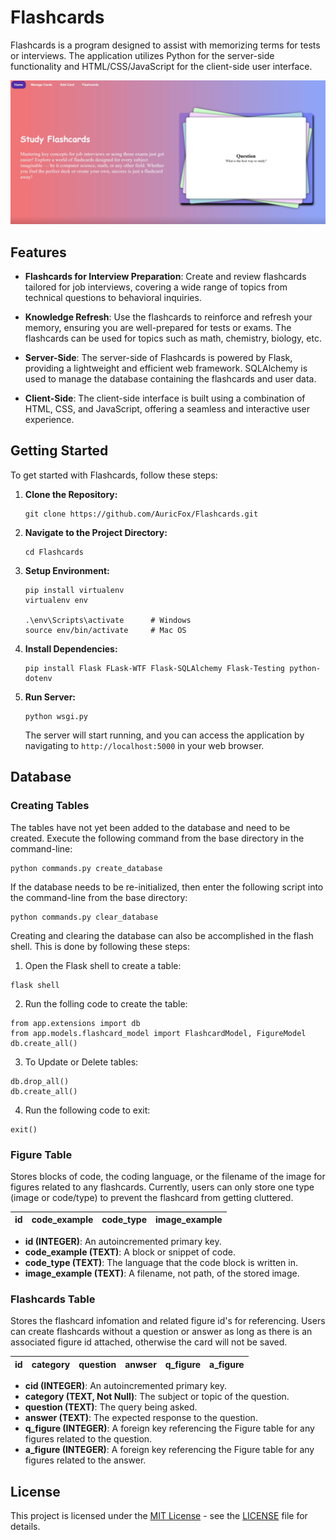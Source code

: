 # Flashcards

Flashcards is a program designed to assist with memorizing terms for tests or interviews. The application utilizes Python for the server-side functionality and HTML/CSS/JavaScript for the client-side user interface.

![Home Page](home_page.jpg "Home Page")

## Features

- **Flashcards for Interview Preparation**: Create and review flashcards tailored for job interviews, covering a wide range of topics from technical questions to behavioral inquiries.

- **Knowledge Refresh**: Use the flashcards to reinforce and refresh your memory, ensuring you are well-prepared for tests or exams. The flashcards can be used for topics such as math, chemistry, biology, etc.

- **Server-Side**: The server-side of Flashcards is powered by Flask, providing a lightweight and efficient web framework. SQLAlchemy is used to manage the database containing the flashcards and user data.

- **Client-Side**: The client-side interface is built using a combination of HTML, CSS, and JavaScript, offering a seamless and interactive user experience.

## Getting Started

To get started with Flashcards, follow these steps:

1. **Clone the Repository:**
    ```
    git clone https://github.com/AuricFox/Flashcards.git
    ```

2. **Navigate to the Project Directory:**
    ```
    cd Flashcards
    ```

3. **Setup Environment:**
    ```
    pip install virtualenv  
    virtualenv env

    .\env\Scripts\activate      # Windows
    source env/bin/activate     # Mac OS
    ```

4. **Install Dependencies:**
    ```
    pip install Flask FLask-WTF Flask-SQLAlchemy Flask-Testing python-dotenv
    ```

5. **Run Server:**
    ```
    python wsgi.py
    ```

    The server will start running, and you can access the application by navigating to `http://localhost:5000` in your web browser.

## Database

### Creating Tables

The tables have not yet been added to the database and need to be created. Execute the following command from the base directory in the command-line:
```
python commands.py create_database
```

If the database needs to be re-initialized, then enter the following script into the command-line from the base directory:
```
python commands.py clear_database
```

Creating and clearing the database can also be accomplished in the flash shell. This is done by following these steps:

1. Open the Flask shell to create a table:  
```
flask shell
```

2. Run the folling code to create the table:  
```
from app.extensions import db
from app.models.flashcard_model import FlashcardModel, FigureModel
db.create_all()
```

3. To Update or Delete tables:
```
db.drop_all()
db.create_all()
```

4. Run the following code to exit:  
```
exit()
```

### Figure Table

Stores blocks of code, the coding language, or the filename of the image for figures related to any flashcards. Currently, users can 
only store one type (image or code/type) to prevent the flashcard from getting cluttered.

|**id**|code_example |code_type |image_example |
|:----:|:-----------:|:--------:|:------------:|

- **id (INTEGER)**: An autoincremented primary key.
- **code_example (TEXT)**: A block or snippet of code.
- **code_type (TEXT)**: The language that the code block is written in.
- **image_example (TEXT)**: A filename, not path, of the stored image.

### Flashcards Table

Stores the flashcard infomation and related figure id's for referencing. Users can create flashcards without a question or answer as long 
as there is an associated figure id attached, otherwise the card will not be saved.

|**id**|category |question |anwser |q_figure |a_figure |
|:----:|:-------:|:-------:|:-----:|:-------:|:-------:|

- **cid (INTEGER)**: An autoincremented primary key.
- **category (TEXT, Not Null)**: The subject or topic of the question.
- **question (TEXT)**: The query being asked.
- **answer (TEXT)**: The expected response to the question.
- **q_figure (INTEGER)**: A foreign key referencing the Figure table for any figures related to the question.
- **a_figure (INTEGER)**: A foreign key referencing the Figure table for any figures related to the answer.

## License

This project is licensed under the [MIT License](https://opensource.org/licenses/MIT) - see the [LICENSE](LICENSE) file for details.
